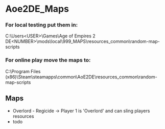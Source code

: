 # Aoe2DE_Maps

### For local testing put them in:
C:\Users\<USER>\Games\Age of Empires 2 DE\<NUMBER>\mods\local\999_MAPS\resources\_common\random-map-scripts

### For online play move the maps to:
C:\Program Files (x86)\Steam\steamapps\common\AoE2DE\resources\_common\random-map-scripts

## Maps
- Overlord - Regicide -> Player 1 is 'Overlord' and can sling players resources
- todo
